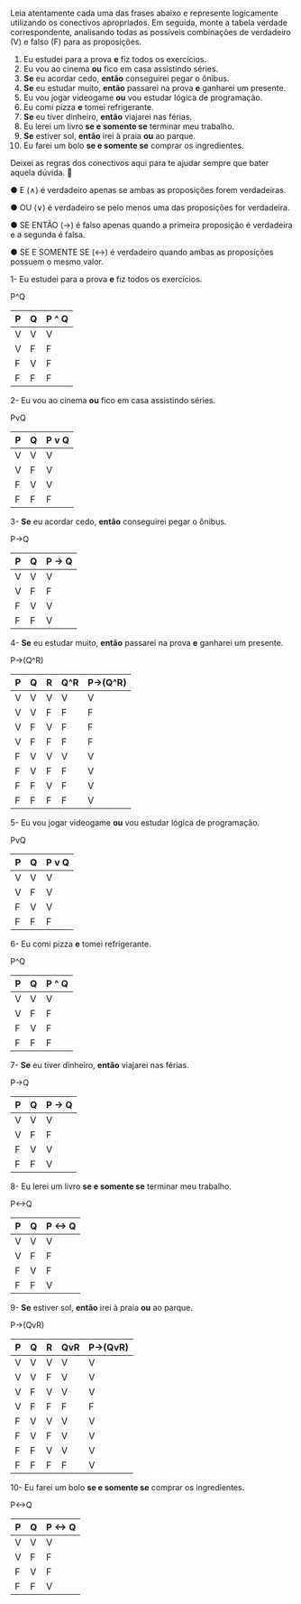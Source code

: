Leia atentamente cada uma das frases abaixo e represente logicamente utilizando os conectivos apropriados. Em seguida, monte a tabela verdade correspondente, analisando todas as possíveis combinações de verdadeiro (V) e falso (F) para as proposições.

1. Eu estudei para a prova **e** fiz todos os exercícios.
2. Eu vou ao cinema **ou** fico em casa assistindo séries.
3. **Se** eu acordar cedo, **então** conseguirei pegar o ônibus.
4. **Se** eu estudar muito, **então** passarei na prova **e** ganharei um presente.
5. Eu vou jogar videogame **ou** vou estudar lógica de programação.
6. Eu comi pizza **e** tomei refrigerante.
7. **Se** eu tiver dinheiro, **então** viajarei nas férias.
8. Eu lerei um livro **se e somente se** terminar meu trabalho.
9. **Se** estiver sol, **então** irei à praia **ou** ao parque.
10. Eu farei um bolo **se e somente se** comprar os ingredientes.

Deixei as regras dos conectivos aqui para te ajudar sempre que bater aquela dúvida. 🚀

●  E (∧) é verdadeiro apenas se ambas as proposições forem verdadeiras.

●  OU (∨) é verdadeiro se pelo menos uma das proposições for verdadeira.

●  SE ENTÃO (→) é falso apenas quando a primeira proposição é verdadeira e a segunda é falsa.

●  SE E SOMENTE SE (↔) é verdadeiro quando ambas as proposições possuem o mesmo valor.

1- Eu estudei para a prova **e** fiz todos os exercícios.

P^Q

| P | Q | P ^ Q |
|---|---|-------|
| V | V |   V   |
| V | F |   F   |
| F | V |   F   |
| F | F |   F   |

2- Eu vou ao cinema **ou** fico em casa assistindo séries.

PvQ

| P | Q | P v Q |
|---|---|-------|
| V | V |   V   |
| V | F |   V   |
| F | V |   V   |
| F | F |   F   |

3- **Se** eu acordar cedo, **então** conseguirei pegar o ônibus.

P->Q

| P | Q | P -> Q |
|---|---|-------|
| V | V |   V   |
| V | F |   F   |
| F | V |   V   |
| F | F |   V   |

4- **Se** eu estudar muito, **então** passarei na prova **e** ganharei um presente.

P->(Q^R)

| P | Q | R | Q^R | P->(Q^R) |
|---|---|---|-----|----------|
| V | V | V |  V  |    V     |
| V | V | F |  F  |    F     |
| V | F | V |  F  |    F     |
| V | F | F |  F  |    F     |
| F | V | V |  V  |    V     |
| F | V | F |  F  |    V     |
| F | F | V |  F  |    V     |
| F | F | F |  F  |    V     |

5- Eu vou jogar videogame **ou** vou estudar lógica de programação.

PvQ

| P | Q | P v Q |
|---|---|-------|
| V | V |   V   |
| V | F |   V   |
| F | V |   V   |
| F | F |   F   |

6- Eu comi pizza **e** tomei refrigerante.

P^Q

| P | Q | P ^ Q |
|---|---|-------|
| V | V |   V   |
| V | F |   F   |
| F | V |   F   |
| F | F |   F   |

7- **Se** eu tiver dinheiro, **então** viajarei nas férias.

P->Q

| P | Q | P -> Q |
|---|---|-------|
| V | V |   V   |
| V | F |   F   |
| F | V |   V   |
| F | F |   V   |

8- Eu lerei um livro **se e somente se** terminar meu trabalho.

P<->Q

| P | Q | P <-> Q |
|---|---|-------|
| V | V |   V   |
| V | F |   F   |
| F | V |   F   |
| F | F |   V   |

9- **Se** estiver sol, **então** irei à praia **ou** ao parque.

P->(QvR)

| P | Q | R | QvR | P->(QvR) |
|---|---|---|-----|----------|
| V | V | V |  V  |    V     |
| V | V | F |  V  |    V     |
| V | F | V |  V  |    V     |
| V | F | F |  F  |    F     |
| F | V | V |  V  |    V     |
| F | V | F |  V  |    V     |
| F | F | V |  V  |    V     |
| F | F | F |  F  |    V     |

10- Eu farei um bolo **se e somente se** comprar os ingredientes.

P<->Q

| P | Q | P <-> Q |
|---|---|-------|
| V | V |   V   |
| V | F |   F   |
| F | V |   F   |
| F | F |   V   |
